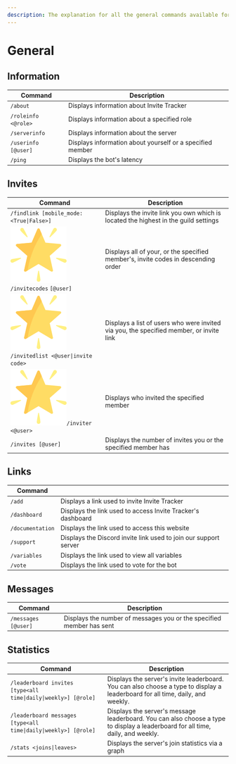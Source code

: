 ```yaml
---
description: The explanation for all the general commands available for Invite Tracker.
---
```


# General

## Information

| Command             | Description                                               |
| ------------------- | --------------------------------------------------------- |
| `/about`            | Displays information about Invite Tracker                 |
| `/roleinfo <@role>` | Displays information about a specified role               |
| `/serverinfo`       | Displays information about the server                     |
| `/userinfo [@user]` | Displays information about yourself or a specified member |
| `/ping`             | Displays the bot's latency                                |

## Invites

| Command                                                                                               | Description                                                                             |
| ----------------------------------------------------------------------------------------------------- | --------------------------------------------------------------------------------------- |
| `/findlink [mobile_mode: <True\|False>]`                                                              | Displays the invite link you own which is located the highest in the guild settings     |
| <img src="../.gitbook/assets/premium.png" alt="" data-size="line">`/invitecodes` `[@user]`            | Displays all of your, or the specified member's, invite codes in descending order       |
| <img src="../.gitbook/assets/premium.png" alt="" data-size="line">`/invitedlist <@user\|invite code>` | Displays a list of users who were invited via you, the specified member, or invite link |
| <img src="../.gitbook/assets/premium.png" alt="" data-size="line">`/inviter <@user>`                  | Displays who invited the specified member                                               |
| `/invites [@user]`                                                                                    | Displays the number of invites you or the specified member has                          |

## Links

| Command          |                                                                  |
| ---------------- | ---------------------------------------------------------------- |
| `/add`           | Displays a link used to invite Invite Tracker                    |
| `/dashboard`     | Displays the link used to access Invite Tracker's dashboard      |
| `/documentation` | Displays the link used to access this website                    |
| `/support`       | Displays the Discord invite link used to join our support server |
| `/variables`     | Displays the link used to view all variables                     |
| `/vote`          | Displays the link used to vote for the bot                       |

## Messages

| Command             | Description                                                          |
| ------------------- | -------------------------------------------------------------------- |
| `/messages [@user]` | Displays the number of messages you or the specified member has sent |

## Statistics

| Command                                                         | Description                                                                                                                     |
| --------------------------------------------------------------- | ------------------------------------------------------------------------------------------------------------------------------- |
| `/leaderboard invites [type<all time\|daily\|weekly>] [@role]`  | Displays the server's invite leaderboard. You can also choose a type to display a leaderboard for all time, daily, and weekly.  |
| `/leaderboard messages [type<all time\|daily\|weekly>] [@role]` | Displays the server's message leaderboard. You can also choose a type to display a leaderboard for all time, daily, and weekly. |
| `/stats <joins\|leaves>`                                        | Displays the server's join statistics via a graph                                                                               |
